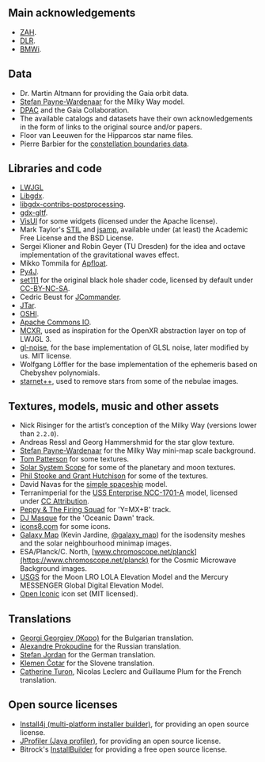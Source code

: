 ## Main acknowledgements

-  [ZAH](https://www.zah.uni-heidelberg.de/ari/).
-  [DLR](https://www.dlr.de/).
-  [BMWi](https://www.bmwi.de).

## Data

-  Dr. Martin Altmann for providing the Gaia orbit data.
-  [Stefan Payne-Wardenaar](https://twitter.com/StefanPWinc) for the Milky Way model.
-  [DPAC](https://www.cosmos.esa.int/web/gaia/dpac/consortium) and the Gaia Collaboration.
-  The available catalogs and datasets have their own acknowledgements in the form of links to the original source and/or papers.
-  Floor van Leeuwen for the Hipparcos star name files.
-  Pierre Barbier for the [constellation boundaries data](https://pbarbier.com/constellations/boundaries.html).

## Libraries and code

-  [LWJGL](https://lwjgl.org)
-  [Libgdx](https://libgdx.badlogicgames.com).
-  [libgdx-contribs-postprocessing](https://github.com/manuelbua/libgdx-contribs/tree/master/postprocessing).
-  [gdx-gltf](https://github.com/mgsx-dev/gdx-gltf).
-  [VisUI](https://github.com/kotcrab/vis-editor/wiki/VisUI) for some widgets (licensed under the Apache license).
-  Mark Taylor's [STIL](http://www.star.bristol.ac.uk/~mbt/stil/) and [jsamp](http://www.star.bristol.ac.uk/~mbt/jsamp/), available under (at least) the Academic Free License and the BSD License.
-  Sergei Klioner and Robin Geyer (TU Dresden) for the idea and octave implementation of the gravitational waves effect.
-  Mikko Tommila for [Apfloat](https://github.com/mtommila/apfloat).
-  [Py4J](https://www.py4j.org).
-  [set111](https://www.shadertoy.com/view/tsBXW3) for the original black hole shader code, licensed by default under [CC-BY-NC-SA](https://www.shadertoy.com/view/tsBXW3).
-  Cedric Beust for [JCommander](https://jcommander.org).
-  [JTar](https://github.com/kamranzafar/jtar).
-  [OSHI](https://oshi.ooo).
-  [Apache Commons IO](https://commons.apache.org/proper/commons-io).
-  [MCXR](https://github.com/mcxr-org), used as inspiration for the OpenXR abstraction layer on top of LWJGL 3.
-  [gl-noise](https://github.com/FarazzShaikh/glNoise), for the base implementation of GLSL noise, later modified by us. MIT license.
- Wolfgang Löffler for the base implementation of the ephemeris based on Chebyshev polynomials.
- [starnet++](https://www.starnetastro.com), used to remove stars from some of the nebulae images.


## Textures, models, music and other assets

-  Nick Risinger for the artist’s conception of the Milky Way (versions lower than `2.2.0`).
-  Andreas Ressl and Georg Hammershmid for the star glow texture.
-  [Stefan Payne-Wardenaar](https://twitter.com/StefanPWinc) for the Milky Way mini-map scale background.
-  [Tom Patterson](www.shadedrelief.com) for some textures.
-  [Solar System Scope](https://www.solarsystemscope.com/) for some of the planetary and moon textures.
-  [Phil Stooke and Grant Hutchison](https://www.classe.cornell.edu/~seb/celestia/hutchison/index-125.html) for some of the textures.
-  David Navas for the [simple spaceship](https://www.blendswap.com/user/DeNapes) model.
-  Terranimperial for the [USS Enterprise NCC-1701-A](https://sketchfab.com/models/75156f5812e34342a3dd5c2ba394d4ed) model, licensed under [CC Attribution](https://creativecommons.org/licenses/by/4.0/).
-  [Peppy & The Firing Squad](https://sampleswap.org/artist/xnoybis#contact) for 'Y=MX+B' track.
-  [DJ Masque](https://sampleswap.org/artist/djmasque) for the 'Oceanic Dawn' track.
-  [icons8.com](https://icons8.com) for some icons.
-  [Galaxy Map](https://galaxymap.org/) (Kevin Jardine, [@galaxy_map](https://twitter.com/galaxy_map)) for the isodensity meshes and the solar neighbourhood minimap images.
-  ESA/Planck/C. North, [www.chromoscope.net/planck](https://www.chromoscope.net/planck) for the Cosmic Microwave Background images.
-  [USGS](https://astrogeology.usgs.gov) for the Moon LRO LOLA Elevation Model and the Mercury MESSENGER Global Digital Elevation Model.
-  [Open Iconic](https://github.com/iconic/open-iconic) icon set (MIT licensed).

## Translations

-  [Georgi Georgiev (Жоро)](mailto:g.georgiev.shumen@gmail.com) for the Bulgarian translation.
-  [Alexandre Prokoudine](https://librearts.org) for the Russian translation.
-  [Stefan Jordan](mailto:jordan@ari.uni-heidelberg.de) for the German translation.
-  [Klemen Čotar](mailto:klemen.cotar@fmf.uni-lj.si) for the Slovene translation.
-  [Catherine Turon](mailto:cacatherine.turon@obspm.fr), Nicolas Leclerc and Guillaume Plum for the French translation.

## Open source licenses

-  [Install4j (multi-platform installer builder)](https://www.ej-technologies.com/products/install4j/overview.html), for providing an open source license.
-  [JProfiler (Java profiler)](https://www.ej-technologies.com/products/jprofiler/overview.html), for providing an open source license.
-  Bitrock's [InstallBuilder](https://installbuilder.bitrock.com/) for providing a free open source license.
